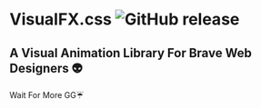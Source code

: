 # VisualFX.css ![GitHub release](https://img.shields.io/github/release/Oliveralr/VisualFX.css.svg)
## A Visual Animation Library For Brave Web Designers :alien:
Wait For More GG:umbrella:

